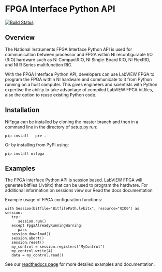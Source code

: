 FPGA Interface Python API
=======

[![Build Status](https://travis-ci.org/ni/nifpga-python.svg?branch=master)](https://travis-ci.org/ni/nifpga-python)

Overview
--------
The National Instruments FPGA Interface Python API is used for communication between processor and FPGA within NI reconfigurable I/O (RIO) hardware such as NI CompactRIO, NI Single-Board RIO, NI FlexRIO, and NI R Series multifunction RIO.

With the FPGA Interface Python API, developers can use LabVIEW FPGA to program the FPGA within NI hardware and communicate to it from Python running on a host computer. This gives engineers and scientists with Python expertise the ability to take advantage of compiled LabVIEW FPGA bitfiles, also the option to reuse existing Python code.

Installation
------------
NiFpga can be installed by cloning the master branch and then in a command
line in the directory of setup.py run:

    pip install --pre .

Or by installing from PyPI using:

    pip install nifpga

Examples
--------

The FPGA Interface Python API is session based. LabVIEW FPGA will generate
bitfiles (.lvbitx) that can be used to program the hardware. For additional
information on sessions view our Read the docs documentation

Example usage of FPGA configuration functions:

    with Session(bitfile="BitfilePath.lvbitx", resource="RIO0") as session:
       try:
          session.run()
       except FpgaAlreadyRunningWarning:
          pass
       session.download()
       session.abort()
       session.reset()
       my_control = session.registers["MyControl"]
       my_control.write(4)
       data = my_control.read()


See our [readthedocs page](http://nifpga-python.readthedocs.io/en/latest/) for more detailed examples and documentation.

